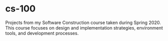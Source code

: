 # cs-100
Projects from my Software Construction course taken during Spring 2020. This course focuses on design and implementation strategies, environment tools, and development processes.
